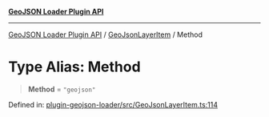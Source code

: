 [**GeoJSON Loader Plugin API**](../../../../README.md)

***

[GeoJSON Loader Plugin API](../../../../README.md) / [GeoJsonLayerItem](../README.md) / Method

# Type Alias: Method

> **Method** = `"geojson"`

Defined in: [plugin-geojson-loader/src/GeoJsonLayerItem.ts:114](https://github.com/dde-platform/dde-earth/blob/ff77ffe84b4473f4eb30fc35d51c360b3969e53b/packages/plugin-geojson-loader/src/GeoJsonLayerItem.ts#L114)
